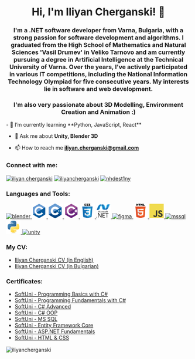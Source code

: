<h1 align="center">Hi, I'm Iliyan Cherganski! 👋</h1>
<h3 align="center">I'm a .NET software developer from Varna, Bulgaria, with a strong passion for software development and algorithms. I graduated from the High School of Mathematics and Natural Sciences 'Vasil Drumev' in Veliko Tarnovo and am currently pursuing a degree in Artificial Intelligence at the Technical University of Varna. Over the years, I've actively participated in various IT competitions, including the National Information Technology Olympiad for five consecutive years. My interests lie in software and web development.</h3>
<h3 align="center">I'm also very passionate about 3D Modelling, Environment Creation and Animation :) </h3>
- 🌱 I’m currently learning **Python, JavaScript, React**

- 💬 Ask me about **Unity, Blender 3D**

- 📫 How to reach me **iliyan.cherganski@gmail.com**

<h3 align="left">Connect with me:</h3>
<p align="left">
<a href="https://www.linkedin.com/in/iliyan-cherganski-4070902b0/" target="blank"><img align="center" src="https://raw.githubusercontent.com/rahuldkjain/github-profile-readme-generator/master/src/images/icons/Social/linked-in-alt.svg" alt="iliyan cherganski" height="30" width="40" /></a>
<a href="https://instagram.com/iliyancherganski" target="blank"><img align="center" src="https://raw.githubusercontent.com/rahuldkjain/github-profile-readme-generator/master/src/images/icons/Social/instagram.svg" alt="iliyancherganski" height="30" width="40" /></a>
<a href="https://discord.gg/nhdest1ny" target="blank"><img align="center" src="https://raw.githubusercontent.com/rahuldkjain/github-profile-readme-generator/master/src/images/icons/Social/discord.svg" alt="nhdest1ny" height="30" width="40" /></a>
</p>

<h3 align="left">Languages and Tools:</h3>
<p align="left"> <a href="https://www.blender.org/" target="_blank" rel="noreferrer"> <img src="https://download.blender.org/branding/community/blender_community_badge_white.svg" alt="blender" width="40" height="40"/> </a> <a href="https://www.cprogramming.com/" target="_blank" rel="noreferrer"> <img src="https://raw.githubusercontent.com/devicons/devicon/master/icons/c/c-original.svg" alt="c" width="40" height="40"/> </a> <a href="https://www.w3schools.com/cpp/" target="_blank" rel="noreferrer"> <img src="https://raw.githubusercontent.com/devicons/devicon/master/icons/cplusplus/cplusplus-original.svg" alt="cplusplus" width="40" height="40"/> </a> <a href="https://www.w3schools.com/cs/" target="_blank" rel="noreferrer"> <img src="https://raw.githubusercontent.com/devicons/devicon/master/icons/csharp/csharp-original.svg" alt="csharp" width="40" height="40"/> </a> <a href="https://www.w3schools.com/css/" target="_blank" rel="noreferrer"> <img src="https://raw.githubusercontent.com/devicons/devicon/master/icons/css3/css3-original-wordmark.svg" alt="css3" width="40" height="40"/> </a> <a href="https://dotnet.microsoft.com/" target="_blank" rel="noreferrer"> <img src="https://raw.githubusercontent.com/devicons/devicon/master/icons/dot-net/dot-net-original-wordmark.svg" alt="dotnet" width="40" height="40"/> </a> <a href="https://www.figma.com/" target="_blank" rel="noreferrer"> <img src="https://www.vectorlogo.zone/logos/figma/figma-icon.svg" alt="figma" width="40" height="40"/> </a> <a href="https://www.w3.org/html/" target="_blank" rel="noreferrer"> <img src="https://raw.githubusercontent.com/devicons/devicon/master/icons/html5/html5-original-wordmark.svg" alt="html5" width="40" height="40"/> </a> <a href="https://developer.mozilla.org/en-US/docs/Web/JavaScript" target="_blank" rel="noreferrer"> <img src="https://raw.githubusercontent.com/devicons/devicon/master/icons/javascript/javascript-original.svg" alt="javascript" width="40" height="40"/> </a> <a href="https://www.microsoft.com/en-us/sql-server" target="_blank" rel="noreferrer"> <img src="https://www.svgrepo.com/show/303229/microsoft-sql-server-logo.svg" alt="mssql" width="40" height="40"/> </a> <a href="https://www.python.org" target="_blank" rel="noreferrer"> <img src="https://raw.githubusercontent.com/devicons/devicon/master/icons/python/python-original.svg" alt="python" width="40" height="40"/> </a> <a href="https://unity.com/" target="_blank" rel="noreferrer"> <img src="https://www.vectorlogo.zone/logos/unity3d/unity3d-icon.svg" alt="unity" width="40" height="40"/> </a> </p>

<h3 align="left">My CV:</h3>
<ul>
  <li> <a href="https://cv-iliyan-cherganski.tiiny.site">Iliyan Cherganski CV (in English)</a></li>
  <li> <a href="https://cv-iliyan-cherganski-bg.tiiny.site">Iliyan Cherganski CV (in Bulgarian)</a></li>
</ul>

<h3 align="left">Certificates:</h3>
<ul>
  <li> <a href="https://softuni.bg/certificates/certificates/converttoimage/118104?code=a0283584">SoftUni - Programming Basics with C# </a></li>
  <li> <a href="https://softuni.bg/certificates/certificates/converttoimage/139492?code=292e76b4">SoftUni - Programming Fundamentals with C# </a></li>
  <li> <a href="https://softuni.bg/certificates/certificates/converttoimage/144004?code=1419545d">SoftUni - C# Advanced </a></li>
  <li> <a href="https://softuni.bg/certificates/certificates/converttoimage/150763?code=90ffc909">SoftUni - C# OOP </a></li>
  <li> <a href="https://softuni.bg/certificates/certificates/converttoimage/157826?code=da6fc46b">SoftUni - MS SQL </a></li>
  <li> <a href="https://softuni.bg/certificates/certificates/converttoimage/164857?code=5eb0b250">SoftUni - Entity Framework Core </a></li>
  <li> <a href="https://softuni.bg/certificates/certificates/converttoimage/215328?code=9d5a9e72">SoftUni - ASP.NET Fundamentals </a></li>
  <li> <a href="https://softuni.bg/certificates/certificates/converttoimage/218591?code=b424b50c">SoftUni - HTML & CSS </a></li>
</ul>


<p><img align="center" src="https://github-readme-stats.vercel.app/api/top-langs?username=iliyancherganski&show_icons=true&locale=en&layout=compact" alt="iliyancherganski" /></p>

